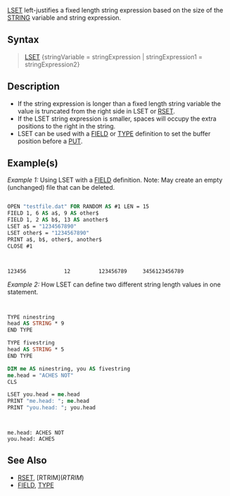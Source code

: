 [LSET](LSET) left-justifies a fixed length string expression based on the size of the [STRING](STRING) variable and string expression.


## Syntax

>  [LSET](LSET) {stringVariable = stringExpression | stringExpression1 = stringExpression2}


## Description

* If the string expression is longer than a fixed length string variable the value is truncated from the right side in LSET or [RSET](RSET).
* If the LSET string expression is smaller, spaces will occupy the extra positions to the right in the string. 
* LSET can be used with a [FIELD](FIELD) or [TYPE](TYPE) definition to set the buffer position before a [PUT](PUT).


## Example(s)

*Example 1:* Using LSET with a [FIELD](FIELD) definition. Note: May create an empty (unchanged) file that can be deleted.

```vb

OPEN "testfile.dat" FOR RANDOM AS #1 LEN = 15
FIELD 1, 6 AS a$, 9 AS other$
FIELD 1, 2 AS b$, 13 AS another$
LSET a$ = "1234567890"
LSET other$ = "1234567890"
PRINT a$, b$, other$, another$
CLOSE #1


```

```text


123456            12         123456789     3456123456789 

```



*Example 2:* How LSET can define two different string length values in one statement.

```vb


TYPE ninestring
head AS STRING * 9
END TYPE

TYPE fivestring
head AS STRING * 5
END TYPE

DIM me AS ninestring, you AS fivestring
me.head = "ACHES NOT"
CLS

LSET you.head = me.head
PRINT "me.head: "; me.head
PRINT "you.head: "; you.head

```

```text


me.head: ACHES NOT
you.head: ACHES

```



## See Also

* [RSET](RSET), [RTRIM$](RTRIM$)
* [FIELD](FIELD), [TYPE](TYPE)




